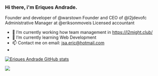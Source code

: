 ### Hi there, i'm Eriques Andrade.

Founder and developer of @warstown
Founder and CEO of @l2jdevofc
Administrative Manager at @eriksonmoveis
Licensed accountant


- 🔭 I’m currently working how team management in https://l2might.club/
- 🌱 I’m currently learning Web Development
- 📫 Contact me on email: jsa.eric@hotmail.com
- 
[![Eriques Andrade GitHub stats](https://github-readme-stats.vercel.app/api?username=jsa-eriques&show_icons=true&theme=maroongold)](https://github.com/jsa-eriques/github-readme-stats)

<picture>
<source 
  srcset="https://github-readme-stats.vercel.app/api?username=jsa-eriques&show_icons=true&theme=maroongold"
  media="(prefers-color-scheme: maroongold)"
/>
<img src="https://github-readme-stats.vercel.app/api?username=jsa-eriques&show_icons=true" />
</picture>

<!--
**jsa-eriques/jsa-eriques** is a ✨ _special_ ✨ repository because its `README.md` (this file) appears on your GitHub profile.

Here are some ideas to get you started:


- ⚡ Fun fact: ...
-->
